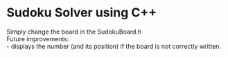 # Sudoku Solver using C++
  Simply change the board in the SudokuBoard.h                      
  Future improvements:           
    - displays the number (and its position) if the board is not correctly written.
